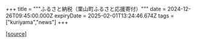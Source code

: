 +++
title = """ふるさと納税（栗山町ふるさと応援寄付）"""
date = 2024-12-26T09:45:00.000Z
expiryDate = 2025-02-01T13:24:46.674Z
tags = ["kuriyama","news"]
+++


[[source]](https://www.town.kuriyama.hokkaido.jp/site/furusatonouzei/)

